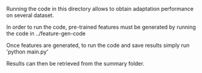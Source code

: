 Running the code in this directory allows to obtain adaptation performance on several dataset.

In order to run the code, pre-trained features must be generated by running the code in ../feature-gen-code

Once features are generated, to run the code and save results simply run 'python main.py'

Results can then be retrieved from the summary folder.